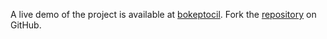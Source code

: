 A live demo of the project is available at [bokeptocil](https://bokeptocil.pages.dev).
Fork the [repository](https://github.com/polastimirsa) on GitHub.